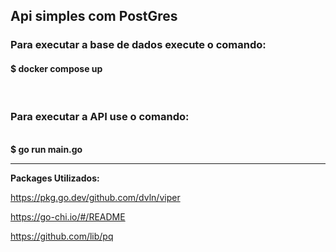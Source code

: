 ## Api simples com PostGres

<h3>Para executar a base de dados execute o comando:</h3>
    <h4>$ docker compose up</h4>
<br>

<h3>Para executar a API use o comando:</h3>
<br>
    <strong>$ go run main.go</strong>

<br>
<hr>

<strong>Packages Utilizados:</strong>



<a>https://pkg.go.dev/github.com/dvln/viper</a>

<a>https://go-chi.io/#/README</a>

<a>https://github.com/lib/pq</a>